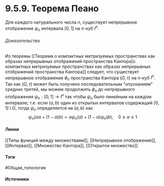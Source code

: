 # 9.5.9. Теорема Пеано
Для каждого натурального числа $n$, существует непрерывное отображение $\psi_{n}$ интервала $[0,1]$ на $n$-куб $I^{n}$.

###### Доказательство
Из теоремы [[Теорема о компактных метризуемых пространствах как образах непрерывных отображений пространства Кантора|о компактных метризуемых пространствах как образах непрерывных отображений пространства Кантора]] следует, что существует непрерывное отображение $\phi_{n}$ пространства Кантора $(G,\tau)$ на $n$-куб $I^{n}$. Так как $(G,\tau)$ может быть получено последовательным "опусканием" средних третей, мы можем продолжить $\phi_{n}$ до непрерывного отображения $\psi_{n}:[0,1]\to I^{n}$ так чтобы $\psi_{n}$ было линейным на каждом интервале; т.е. если $(a,b)$ один из открытых интервалов содержащий $[0,1]\setminus G$, тогда $\psi_{n}$ определяется на $(a,b)$ как
$$
\psi_{n}(\alpha a+(1-\alpha)b)=\alpha\psi_{n}(a)+(1-\alpha)\psi_{n}(b),\quad0\le\alpha\le1
$$
#### Линки
 [[Типы функций между множествами]],
 [[Непрерывное отображение]],
 [[Интервал]],
 [[Множество Кантора]],
 [[Открытое множество]]
#### Тэги
 #Общая_топология 
#### Источники
